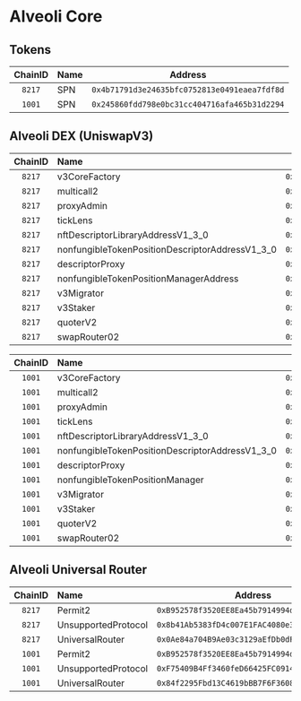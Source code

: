 # Alveoli Core

## Tokens

| ChainID | Name | Address |
|:---:|:---|:---:|
| `8217` | SPN | `0x4b71791d3e24635bfc0752813e0491eaea7fdf8d` |
| `1001` | SPN | `0x245860fdd798e0bc31cc404716afa465b31d2294` |

## Alveoli DEX (UniswapV3)

| ChainID | Name | Address |
|:---:|:---|:---:|
| `8217` | v3CoreFactory | `0xB91189c34289866c6294cEE9d83E45C035EE4B3F` |
| `8217` | multicall2 | `0xc22420b2eFe0D3b5b47f9c5Ace5eDa48a4fDcBd8` |
| `8217` | proxyAdmin | `0x1F376467513B1275874d541C5a28Bb9093040791` |
| `8217` | tickLens | `0x3e316D4B39D3148aFEFfe7649C889E8Ce39d81B7` |
| `8217` | nftDescriptorLibraryAddressV1_3_0 | `0x3d2bEd45Ae7049eE060f58af50158B3586d6cdAA` |
| `8217` | nonfungibleTokenPositionDescriptorAddressV1_3_0 | `0x02cC8cb9Cf498A31838A0D37876F281090a8693F` |
| `8217` | descriptorProxy | `0xf8124c6FA9C9B4390b23D69E30C6Ca377Ea9720B` |
| `8217` | nonfungibleTokenPositionManagerAddress | `0x6e7835194ce1bA576e6bF026f08EeB88Fb6941ca` |
| `8217` | v3Migrator | `0x780321BC0D28f28338C724FFa2f79D933D94bD5B` |
| `8217` | v3Staker | `0x1BF173D4B67C361fa5a7B8093B5f6Aef80AcDC61` |
| `8217` | quoterV2 | `0xD4d15bB62ADb7106F3f04089E4279AD04472C54c` |
| `8217` | swapRouter02 | `0xA6f9C6F16c128275228156c744E9cDb379C457cb` |

| ChainID | Name | Address |
|:---:|:---|:---:|
| `1001` | v3CoreFactory | `0x258e25302474967CD38Ab2Aaf9Fa8AB46D035121` |
| `1001` | multicall2 | `0xb8e972d89321320B88659b5Be88ACAC3686A2Da4` |
| `1001` | proxyAdmin | `0x2ACBBb18B1cD32dD2be721a7B5d4007958975a9d` |
| `1001` | tickLens | `0x54Bb4Af3969FB148A5AE2A92C0FCbD2D422bA077` |
| `1001` | nftDescriptorLibraryAddressV1_3_0 | `0x6e7C187494615eaC300D4AA2fD20f27A3e1b0211` |
| `1001` | nonfungibleTokenPositionDescriptorAddressV1_3_0 | `0x7f790BD9E6EEcB8C7C0AA11a0264294C2E174f1f` |
| `1001` | descriptorProxy | `0x60e48708Bc4fF74A86255B98aCAFFEba3Ba51Ea9` |
| `1001` | nonfungibleTokenPositionManager | `0xDBfC3E32Cc4844b1754fdA04AeDCc7BA4dAe8c08` |
| `1001` | v3Migrator | `0x1c8a8243caD1612A16438DF6755fA855385BbBE0` |
| `1001` | v3Staker | `0x762a1ef5C805906D5a67944C8C21dF4071fca332` |
| `1001` | quoterV2 | `0xc8583172f0CE118725f34a68bF8Ca2728eaBc853` |
| `1001` | swapRouter02 | `0x6Db86aAAD9211140A0C9879309B71fdcEac012F9` |

## Alveoli Universal Router

| ChainID | Name | Address |
|:---:|:---|:---:|
| `8217` | Permit2 | `0xB952578f3520EE8Ea45b7914994dcf4702cEe578` |
| `8217` | UnsupportedProtocol | `0x8b41Ab5383fD4c007E1FAC4080e38acAbC778e93` |
| `8217` | UniversalRouter | `0x0Ae84a704B9Ae03c3129aEfDb0dF4c618BCFF3cC` |
| `1001` | Permit2 | `0xB952578f3520EE8Ea45b7914994dcf4702cEe578` |
| `1001` | UnsupportedProtocol | `0xF75409B4Ff3460feD66425FC0914567C8a04E2A3` |
| `1001` | UniversalRouter | `0x84f2295Fbd13C4619bBB7F6F360894385A67b3fF` |
